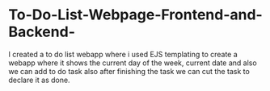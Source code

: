 # To-Do-List-Webpage-Frontend-and-Backend-
I created a to do list webapp where i used EJS templating to create a webapp where it shows the current day of the week, current date and also we can add to do task also after finishing the task we can cut the task to declare it as done.
